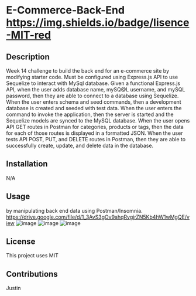 # E-Commerce-Back-End https://img.shields.io/badge/lisence-MIT-red
  
## Description
Week 14 challenge to build the back end for an e-commerce site by modifying starter code. Must be configured using Express.js API to use Sequelize to interact with MySql database. Given a functional Express.js API, when the user adds database name, mySQ@L username, and mySQL password, then they are able to connect to a database using Sequelize. When the user enters schema and seed commands, then a development database is created and seeded with test data. When the user enters the command to invoke the application, then the server is started and the Sequelize models are synced to the MySQL database. When the user opens API GET routes in Postman for categories, products or tags, then the data for each of those routes is displayed in a formatted JSON. When the user tests API POST, PUT, and DELETE routes in Postman, then they are able to successfully create, update, and delete data in the database.

## Installation
N/A

## Usage
by manipulating back end data using Postman/Insomnia.
https://drive.google.com/file/d/1_3AvS3gOv9ahqRvgjrZN5Kb4hW1wMgQE/view
![image](https://user-images.githubusercontent.com/123151991/236959350-9a345158-0f96-4135-9689-808dc2d0f0f2.png)
![image](https://user-images.githubusercontent.com/123151991/236959368-9c4fdd26-6f84-499f-86ba-7a736c3d1ea5.png)
![image](https://user-images.githubusercontent.com/123151991/236959405-a6326df3-a5c6-455f-ae2b-4c02edab4c46.png)




## License
This project uses MIT

## Contributions
Justin

